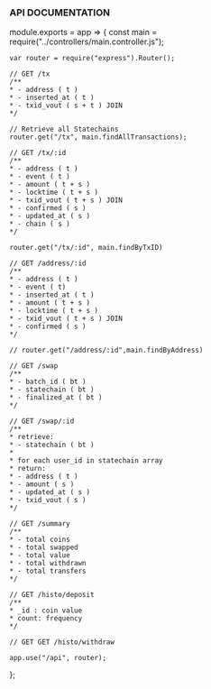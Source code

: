 ### API DOCUMENTATION

module.exports = app => {
    const main = require("../controllers/main.controller.js");
  
    var router = require("express").Router();

    // GET /tx
    /**
    * - address ( t )
    * - inserted_at ( t )
    * - txid_vout ( s + t ) JOIN
    */

    // Retrieve all Statechains
    router.get("/tx", main.findAllTransactions);

    // GET /tx/:id
    /**
    * - address ( t )
    * - event ( t )
    * - amount ( t + s )
    * - locktime ( t + s )
    * - txid_vout ( t + s ) JOIN
    * - confirmed ( s )
    * - updated_at ( s )
    * - chain ( s )
    */

    router.get("/tx/:id", main.findByTxID)

    // GET /address/:id
    /**
    * - address ( t )
    * - event ( t)
    * - inserted_at ( t )
    * - amount ( t + s )
    * - locktime ( t + s )
    * - txid_vout ( t + s ) JOIN
    * - confirmed ( s )
    */

    // router.get("/address/:id",main.findByAddress)

    // GET /swap
    /**
    * - batch_id ( bt )
    * - statechain ( bt )
    * - finalized_at ( bt )
    */

    // GET /swap/:id
    /**
    * retrieve:
    * - statechain ( bt )
    * 
    * for each user_id in statechain array
    * return:
    * - address ( t )
    * - amount ( s )
    * - updated_at ( s )
    * - txid_vout ( s )
    */

    // GET /summary
    /**
    * - total coins
    * - total swapped
    * - total value
    * - total withdrawn
    * - total transfers
    */

    // GET /histo/deposit
    /**
    * _id : coin value
    * count: frequency
    */

    // GET GET /histo/withdraw

    app.use("/api", router);
};
